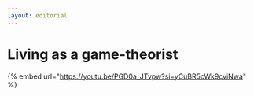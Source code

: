 ```yaml
---
layout: editorial
---
```


# Living as a game-theorist

{% embed url="https://youtu.be/PGD0a_JTvpw?si=yCuBR5cWk9cviNwa" %}
